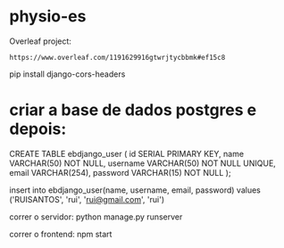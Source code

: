 # physio-es

Overleaf project:
```
https://www.overleaf.com/1191629916gtwrjtycbbmk#ef15c8
```


pip install django-cors-headers



# criar a base de dados postgres e depois:

CREATE TABLE ebdjango_user (
    id SERIAL PRIMARY KEY,
    name VARCHAR(50) NOT NULL,
    username VARCHAR(50) NOT NULL UNIQUE,
    email VARCHAR(254),
    password VARCHAR(15) NOT NULL
);


insert into ebdjango_user(name, username, email, password) values ('RUISANTOS', 'rui', 'rui@gmail.com', 'rui')





correr o servidor:
python manage.py runserver

correr o frontend:
npm start